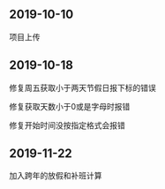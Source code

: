 ## 2019-10-10 
  项目上传
  
  
## 2019-10-18
  修复周五获取小于两天节假日报下标的错误
  
  修复获取天数小于0或是字母时报错
  
  修复开始时间没按指定格式会报错


## 2019-11-22
  加入跨年的放假和补班计算

